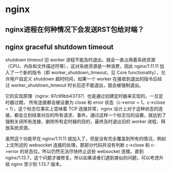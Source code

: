 # nginx

## nginx进程在何种情况下会发送RST包给对端？

## nginx graceful shutdown timeout

shutdown timeout
旧 worker 进程不能及时退出，就会一直占用着系统资源（CPU、内存和文件描述符等），这对系统资源是一种浪费，因此 nginx/1.11.11 加入了一个新的指令（即 worker_shutdown_timeout，见 Core functionality），允许用户自定义 shutdown 超时时间，如果一个 worker 在接收到退出的指令后经过 worker_shutdown_timeout 时长后还不能退出，就会被强制退出。

它的实现原理（nginx: 97c99bb43737）也是通过创建定时器来实现的，一旦定时器过期， 所有连接都会被设置为 close 和 error 状态（c->error = 1，c->close = 1），这个标志位事实上意味着 TCP 连接异常，nginx 设计上对于这种状态的连接，都会立刻结束对应的所有请求、事件。通过这样一个标志位的设置，就达到了强制关闭所有连接、删除所有定时器的目的，最终及时退出旧的 worker 进程，释放系统资源。

虽然这个功能早在 nginx/1.11.11 就加入了，但是没有完全覆盖到所有的情况，例如上文所述的 websocket 连接的处理，那部分代码并没有判断 c->close 和 c->error 的状态位。所以仍然无法尽快终止这些 websocket 连接。直到 nginx/1.13.7，这个问题才被修复。所以如果读者们遇到类似的问题，可以考虑升级 nginx 至少到 1.13.7 版本。

